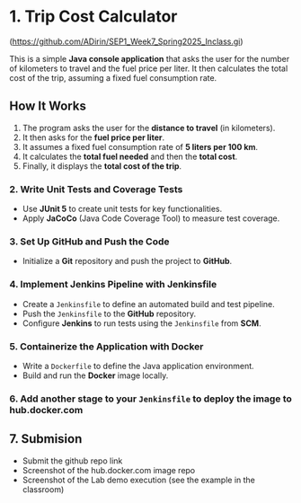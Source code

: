 # 1. Trip Cost Calculator
(https://github.com/ADirin/SEP1_Week7_Spring2025_Inclass.gi)

This is a simple **Java console application** that asks the user for the number of kilometers to travel and the fuel price per liter. It then calculates the total cost of the trip, assuming a fixed fuel consumption rate.

## How It Works
1. The program asks the user for the **distance to travel** (in kilometers).
2. It then asks for the **fuel price per liter**.
3. It assumes a fixed fuel consumption rate of **5 liters per 100 km**.
4. It calculates the **total fuel needed** and then the **total cost**.
5. Finally, it displays the **total cost of the trip**.

### 2. Write Unit Tests and Coverage Tests  
- Use **JUnit 5** to create unit tests for key functionalities.  
- Apply **JaCoCo** (Java Code Coverage Tool) to measure test coverage.  

### 3. Set Up GitHub and Push the Code  
- Initialize a **Git** repository and push the project to **GitHub**.  


### 4. Implement Jenkins Pipeline with Jenkinsfile  
- Create a `Jenkinsfile` to define an automated build and test pipeline.  
- Push the `Jenkinsfile` to the **GitHub** repository.  
- Configure **Jenkins** to run tests using the `Jenkinsfile` from **SCM**.  

### 5. Containerize the Application with Docker  
- Write a `Dockerfile` to define the Java application environment.  
- Build and run the **Docker** image locally.

### 6. Add another stage to your `Jenkinsfile` to deploy the image to hub.docker.com

## 7. Submision 
- Submit the github repo link
- Screenshot of the hub.docker.com image repo
- Screenshot of the Lab demo execution (see the example in the classroom) 

